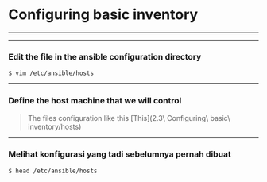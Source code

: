 # Configuring basic inventory
---
---
### Edit the file in the ansible configuration directory
```
$ vim /etc/ansible/hosts
```
---
### Define the host machine that we will control
> The files configuration like this
[This](2.3\ Configuring\ basic\ inventory/hosts)
---
### Melihat konfigurasi yang tadi sebelumnya pernah dibuat
```
$ head /etc/ansible/hosts

```
